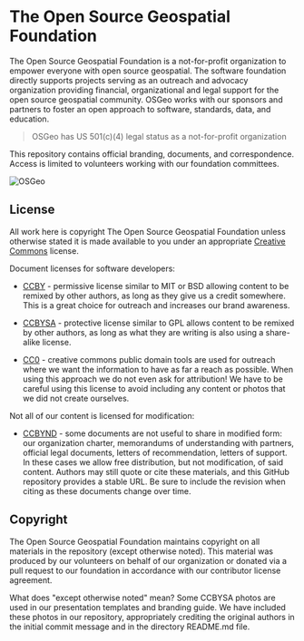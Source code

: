 # The Open Source Geospatial Foundation

The Open Source Geospatial Foundation is a not-for-profit organization to empower everyone with open source geospatial. The software foundation directly supports projects serving as an outreach and advocacy organization providing financial, organizational and legal support for the open source geospatial community. OSGeo works with our sponsors and partners to foster an open approach to software, standards, data, and education.

> OSGeo has US 501(c)(4) legal status as a not-for-profit organization

This repository contains official branding, documents, and correspondence. Access is limited to volunteers working with our foundation committees.

![OSGeo](osgeo-logo.png)

## License

All work here is copyright The Open Source Geospatial Foundation unless otherwise stated it is made available to you under an appropriate [Creative Commons](https://creativecommons.org) license.

Document licenses for software developers:

* [CCBY](https://creativecommons.org/licenses/by/4.0/) - permissive license similar to MIT or BSD allowing content to be remixed by other authors, as long as they give us a credit somewhere. This is a great choice for outreach and increases our brand awareness.

* [CCBYSA](https://creativecommons.org/licenses/by-sa/4.0/) - protective license similar to GPL allows content to be remixed by other authors, as long as what they are writing is also using a share-alike license.

* [CC0](https://creativecommons.org/publicdomain/) - creative commons public domain tools are used for outreach where we want the information to have as far a reach as possible. When using this approach we do not even ask for attribution! We have to be careful using this license to avoid including any content or photos that we did not create ourselves.

Not all of our content is licensed for modification:

* [CCBYND](https://creativecommons.org/licenses/by-nd/4.0/) - some documents are not useful to share in modified form: our organization charter, memorandums of understanding with partners, official legal documents, letters of recommendation, letters of support. In these cases we allow free distribution, but not modification, of said content. Authors may still quote or cite these materials, and this GitHub repository provides a stable URL. Be sure to include the revision when citing as these documents change over time.

## Copyright

The Open Source Geospatial Foundation maintains copyright on all materials in the repository (except otherwise noted). This material was produced by our volunteers on behalf of our organization or donated via a pull request to our foundation in accordance with our contributor license agreement.

What does "except otherwise noted" mean? Some CCBYSA photos are used in our presentation templates and branding guide. We have included these photos in our repository, appropriately crediting the original authors in the initial commit message and in the directory README.md file.
